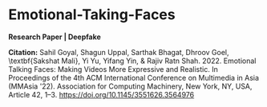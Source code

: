 # Emotional-Taking-Faces  

**Research Paper | Deepfake**  

**Citation:** Sahil Goyal, Shagun Uppal, Sarthak Bhagat, Dhroov Goel, \textbf{Sakshat Mali}, Yi Yu, Yifang Yin, \& Rajiv Ratn Shah. 2022. Emotional Talking Faces: Making Videos More Expressive and Realistic. In Proceedings of the 4th ACM International Conference on Multimedia in Asia (MMAsia '22). Association for Computing Machinery, New York, NY, USA, Article 42, 1–3. https://doi.org/10.1145/3551626.3564976  

